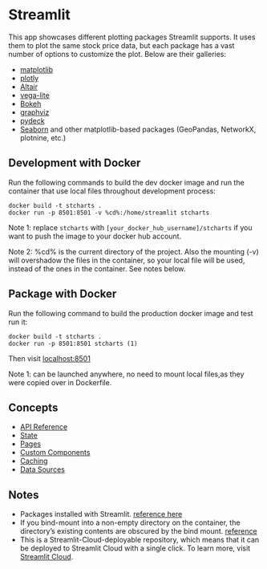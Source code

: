# Streamlit

This app showcases different plotting packages Streamlit supports. It uses them to plot the same stock price data, but each package has a vast number of options to customize the plot. Below are their galleries:
- [matplotlib](https://matplotlib.org/stable/gallery/index.html)
- [plotly](https://plotly.com/python/)
- [Altair](https://altair-viz.github.io/gallery/index.html)
- [vega-lite](https://vega.github.io/vega-lite/examples/)
- [Bokeh](https://docs.bokeh.org/en/latest/docs/gallery.html)
- [graphviz](https://graphviz.org/gallery/)
- [pydeck](https://deckgl.readthedocs.io/en/latest/)
- [Seaborn](https://seaborn.pydata.org/examples/index.html) and other matplotlib-based packages (GeoPandas, NetworkX, plotnine, etc.)


## Development with Docker
Run the following commands to build the dev docker image and run the container that use local files throughout development process:
```
docker build -t stcharts .
docker run -p 8501:8501 -v %cd%:/home/streamlit stcharts
```
Note 1: replace `stcharts` with `[your_docker_hub_username]/stcharts` if you want to push the image to your docker hub account.

Note 2: %cd% is the current directory of the project. Also the mounting (-v) will overshadow the files in the container, so your local file will be used, instead of the ones in the container. See notes below. 
## Package with Docker
Run the following command to build the production docker image and test run it:
```
docker build -t stcharts .
docker run -p 8501:8501 stcharts (1)
```
Then visit [localhost:8501](http://localhost:8501/)

Note 1: can be launched anywhere, no need to mount local files,as they were copied over in Dockerfile.
## Concepts
- [API Reference](https://docs.streamlit.io/library/api-reference)
- [State](https://docs.streamlit.io/library/advanced-features/session-state)
- [Pages](https://blog.streamlit.io/introducing-multipage-apps/)
- [Custom Components](https://docs.streamlit.io/library/components)
- [Caching](https://docs.streamlit.io/en/stable/caching.html)
- [Data Sources](https://docs.streamlit.io/knowledge-base/tutorials/databases)

## Notes
- Packages installed with Streamlit. [reference here](https://github.com/streamlit/streamlit/blob/develop/lib/setup.py)
- If you bind-mount into a non-empty directory on the container, the directory’s existing contents are obscured by the bind mount. [reference](https://docs.docker.com/storage/bind-mounts/#mount-into-a-non-empty-directory-on-the-container)
- This is a Streamlit-Cloud-deployable repository, which means that it can be deployed to Streamlit Cloud with a single click. To learn more, visit [Streamlit Cloud](https://streamlit.io/cloud).